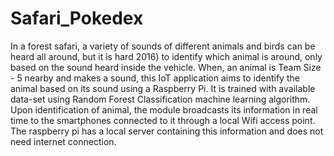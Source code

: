 # Safari_Pokedex

In a forest safari, a variety of sounds of different animals and birds can be heard all around, but it is hard 2016)
to identify which animal is around, only based on the sound heard inside the vehicle. When, an animal is Team Size - 5
nearby and makes a sound, this IoT application aims to identify the animal based on its sound using a
Raspberry Pi. It is trained with available data-set using Random Forest Classification machine learning
algorithm. Upon identification of animal, the module broadcasts its information in real time to the
smartphones connected to it through a local Wifi access point. The raspberry pi has a local server
containing this information and does not need internet connection.
